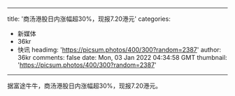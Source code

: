 
---
title: '商汤港股日内涨幅超30%，现报7.20港元'
categories: 
 - 新媒体
 - 36kr
 - 快讯
headimg: 'https://picsum.photos/400/300?random=2387'
author: 36kr
comments: false
date: Mon, 03 Jan 2022 04:34:58 GMT
thumbnail: 'https://picsum.photos/400/300?random=2387'
---

<div>   
据富途牛牛，商汤港股日内涨幅超30%，现报7.20港元。  
</div>
            